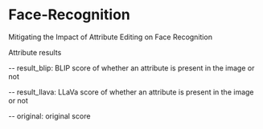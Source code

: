 # Face-Recognition
Mitigating the Impact of Attribute Editing on Face Recognition


Attribute results

-- result_blip: BLIP score of whether an attribute is present in the image or not

-- result_llava: LLaVa score of whether an attribute is present in the image or not

-- original: original score

